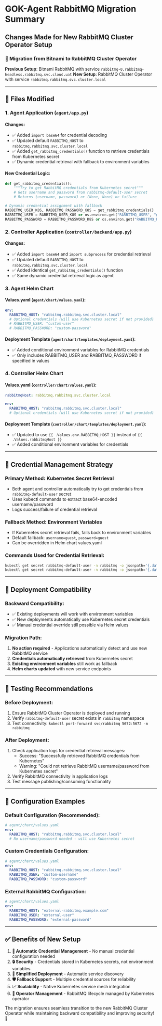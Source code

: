 # GOK-Agent RabbitMQ Migration Summary

## Changes Made for New RabbitMQ Cluster Operator Setup

### 🔄 Migration from Bitnami to RabbitMQ Cluster Operator

**Previous Setup:** Bitnami RabbitMQ with service `rabbitmq-0.rabbitmq-headless.rabbitmq.svc.cloud.uat`
**New Setup:** RabbitMQ Cluster Operator with service `rabbitmq.rabbitmq.svc.cluster.local`

---

## 📁 Files Modified

### 1. Agent Application (`agent/app.py`)

#### **Changes:**
- ✅ Added `import base64` for credential decoding
- ✅ Updated default `RABBITMQ_HOST` to `rabbitmq.rabbitmq.svc.cluster.local`
- ✅ Added `get_rabbitmq_credentials()` function to retrieve credentials from Kubernetes secret
- ✅ Dynamic credential retrieval with fallback to environment variables

#### **New Credential Logic:**
```python
def get_rabbitmq_credentials():
    """Try to get RabbitMQ credentials from Kubernetes secret"""
    # Gets username and password from rabbitmq-default-user secret
    # Returns (username, password) or (None, None) on failure

# Dynamic credential assignment with fallback
RABBITMQ_USER_K8S, RABBITMQ_PASSWORD_K8S = get_rabbitmq_credentials()
RABBITMQ_USER = RABBITMQ_USER_K8S or os.environ.get("RABBITMQ_USER", "guest")
RABBITMQ_PASSWORD = RABBITMQ_PASSWORD_K8S or os.environ.get("RABBITMQ_PASSWORD", "guest")
```

### 2. Controller Application (`controller/backend/app.py`)

#### **Changes:**
- ✅ Added `import base64` and `import subprocess` for credential retrieval
- ✅ Updated default `RABBITMQ_HOST` to `rabbitmq.rabbitmq.svc.cluster.local`
- ✅ Added identical `get_rabbitmq_credentials()` function
- ✅ Same dynamic credential retrieval logic as agent

### 3. Agent Helm Chart

#### **Values.yaml (`agent/chart/values.yaml`):**
```yaml
env:
  RABBITMQ_HOST: "rabbitmq.rabbitmq.svc.cluster.local"
  # Optional credentials (will use Kubernetes secret if not provided)
  # RABBITMQ_USER: "custom-user"
  # RABBITMQ_PASSWORD: "custom-password"
```

#### **Deployment Template (`agent/chart/templates/deployment.yaml`):**
- ✅ Added conditional environment variables for RabbitMQ credentials
- ✅ Only includes RABBITMQ_USER and RABBITMQ_PASSWORD if specified in values

### 4. Controller Helm Chart

#### **Values.yaml (`controller/chart/values.yaml`):**
```yaml
rabbitmqHost: rabbitmq.rabbitmq.svc.cluster.local

env:
  RABBITMQ_HOST: "rabbitmq.rabbitmq.svc.cluster.local"
  # Optional credentials (will use Kubernetes secret if not provided)
```

#### **Deployment Template (`controller/chart/templates/deployment.yaml`):**
- ✅ Updated to use `{{ .Values.env.RABBITMQ_HOST }}` instead of `{{ .Values.rabbitmqHost }}`
- ✅ Added conditional environment variables for credentials

---

## 🔐 Credential Management Strategy

### **Primary Method: Kubernetes Secret Retrieval**
- Both agent and controller automatically try to get credentials from `rabbitmq-default-user` secret
- Uses kubectl commands to extract base64-encoded username/password
- Logs success/failure of credential retrieval

### **Fallback Method: Environment Variables**
- If Kubernetes secret retrieval fails, falls back to environment variables
- Default fallback: `username=guest`, `password=guest`
- Can be overridden in Helm chart values.yaml

### **Commands Used for Credential Retrieval:**
```bash
kubectl get secret rabbitmq-default-user -n rabbitmq -o jsonpath='{.data.username}'
kubectl get secret rabbitmq-default-user -n rabbitmq -o jsonpath='{.data.password}'
```

---

## 🚀 Deployment Compatibility

### **Backward Compatibility:**
- ✅ Existing deployments will work with environment variables
- ✅ New deployments automatically use Kubernetes secret credentials
- ✅ Manual credential override still possible via Helm values

### **Migration Path:**
1. **No action required** - Applications automatically detect and use new RabbitMQ service
2. **Credentials automatically retrieved** from Kubernetes secret
3. **Existing environment variables** still work as fallback
4. **Helm charts updated** with new service endpoints

---

## 🧪 Testing Recommendations

### **Before Deployment:**
1. Ensure RabbitMQ Cluster Operator is deployed and running
2. Verify `rabbitmq-default-user` secret exists in `rabbitmq` namespace
3. Test connectivity: `kubectl port-forward svc/rabbitmq 5672:5672 -n rabbitmq`

### **After Deployment:**
1. Check application logs for credential retrieval messages:
   - Success: "Successfully retrieved RabbitMQ credentials from Kubernetes"
   - Warning: "Could not retrieve RabbitMQ username/password from Kubernetes secret"
2. Verify RabbitMQ connectivity in application logs
3. Test message publishing/consuming functionality

---

## 📝 Configuration Examples

### **Default Configuration (Recommended):**
```yaml
# agent/chart/values.yaml
env:
  RABBITMQ_HOST: "rabbitmq.rabbitmq.svc.cluster.local"
  # No username/password needed - will use Kubernetes secret
```

### **Custom Credentials Configuration:**
```yaml
# agent/chart/values.yaml
env:
  RABBITMQ_HOST: "rabbitmq.rabbitmq.svc.cluster.local"
  RABBITMQ_USER: "custom-username"
  RABBITMQ_PASSWORD: "custom-password"
```

### **External RabbitMQ Configuration:**
```yaml
# agent/chart/values.yaml
env:
  RABBITMQ_HOST: "external-rabbitmq.example.com"
  RABBITMQ_USER: "external-user"
  RABBITMQ_PASSWORD: "external-password"
```

---

## ✅ Benefits of New Setup

1. **🔄 Automatic Credential Management** - No manual credential configuration needed
2. **🔒 Security** - Credentials stored in Kubernetes secrets, not environment variables
3. **🚀 Simplified Deployment** - Automatic service discovery
4. **🛡️ Fallback Support** - Multiple credential sources for reliability
5. **📈 Scalability** - Native Kubernetes service mesh integration
6. **🔧 Operator Management** - RabbitMQ lifecycle managed by Kubernetes operator

The migration ensures seamless transition to the new RabbitMQ Cluster Operator while maintaining backward compatibility and improving security! 🐰
